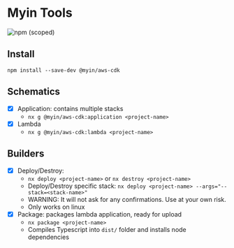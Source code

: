 # Myin Tools

![npm (scoped)](https://img.shields.io/npm/v/@myin/aws-cdk?style=flat-square)

## Install

`npm install --save-dev @myin/aws-cdk`

## Schematics

-   [x] Application: contains multiple stacks
    -   `nx g @myin/aws-cdk:application <project-name>`
-   [x] Lambda
    -   `nx g @myin/aws-cdk:lambda <project-name>`

## Builders

-   [x] Deploy/Destroy:
    -   `nx deploy <project-name>` or `nx destroy <project-name>`
    -   Deploy/Destroy specific stack: `nx deploy <project-name> --args="--stack=<stack-name>"`
    -   WARNING: It will not ask for any confirmations. Use at your own risk.
    -   Only works on linux
-   [x] Package: packages lambda application, ready for upload
    -   `nx package <project-name>`
    -   Compiles Typescript into `dist/` folder and installs node dependencies
